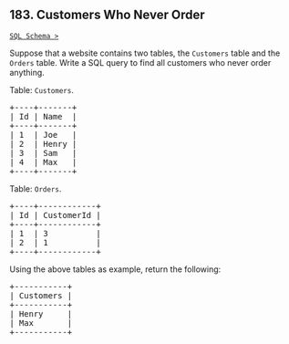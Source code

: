 ## 183. Customers Who Never Order

[`SQL Schema >`](../assets/Problem183.sql)
 
Suppose that a website contains two tables, the `Customers` table and the `Orders` table. Write a SQL query to find all customers who never order anything.

Table: `Customers`.

<pre>
+----+-------+
| Id | Name  |
+----+-------+
| 1  | Joe   |
| 2  | Henry |
| 3  | Sam   |
| 4  | Max   |
+----+-------+
</pre>

Table: `Orders`.

<pre>
+----+------------+
| Id | CustomerId |
+----+------------+
| 1  | 3          |
| 2  | 1          |
+----+------------+
</pre>

Using the above tables as example, return the following:

<pre>
+-----------+
| Customers |
+-----------+
| Henry     |
| Max       |
+-----------+
</pre>
